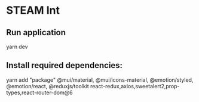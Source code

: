 #  STEAM Int

## Run application
yarn dev

## Install required dependencies:
yarn add "package"
    @mui/material, @mui/icons-material, @emotion/styled, @emotion/react, 
    @reduxjs/toolkit react-redux,axios,sweetalert2,prop-types,react-router-dom@6

